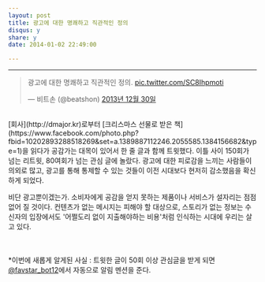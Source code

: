 ```yaml
---
layout: post
title: 광고에 대한 명쾌하고 직관적인 정의
disqus: y
share: y
date: 2014-01-02 22:49:00

---
```



---

<blockquote class="twitter-tweet" lang="ko" width="350"><p>광고에 대한 명쾌하고 직관적인 정의. <a href="http://t.co/SC8Ihpmoti">pic.twitter.com/SC8Ihpmoti</a></p>&mdash; 비트손 (@beatshon) <a href="https://twitter.com/beatshon/statuses/417804741356584960">2013년 12월 30일</a></blockquote>
<script async src="//platform.twitter.com/widgets.js" charset="utf-8"></script>

</br>
[회사](http://dmajor.kr)로부터 [크리스마스 선물로 받은 책](https://www.facebook.com/photo.php?fbid=10202893288518269&set=a.1389887112246.2055585.1384156682&type=1)을 읽다가 공감가는 대목이 있어서 한 줄 글과 함께 트윗했다. 이틀 사이 150회가 넘는 리트윗, 80여회가 넘는 관심 글에 놀랐다. 광고에 대한 피로감을 느끼는 사람들이 의외로 많고, 광고를 통해 통제할 수 있는 것들이 이전 시대보다 현저히 감소했음을 확신하게 되었다. 

비단 광고뿐이겠는가. 소비자에게 공감을 얻지 못하는 제품이나 서비스가 설자리는 점점 없어 질 것이다. 컨텐츠가 없는 메시지는 피해야 할 대상으로, 스토리가 없는 정보는 수신자의 입장에서도 '어쩔도리 없이 지출해야하는 비용'처럼 인식하는 시대에 우리는 살고 있다. 

</br></br>
*이번에 새롭게 알게된 사실 : 트윗한 글이 50회 이상 관심글을 받게 되면 [@favstar_bot12](https://twitter.com/favstar_bot12)에서 자동으로 알림 멘션을 준다. 
